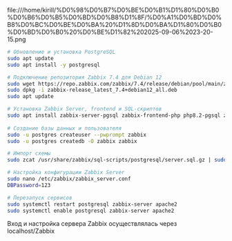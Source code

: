 

file:///home/kirill/%D0%98%D0%B7%D0%BE%D0%B1%D1%80%D0%B0%D0%B6%D0%B5%D0%BD%D0%B8%D1%8F/%D0%A1%D0%BD%D0%B8%D0%BC%D0%BE%D0%BA%20%D1%8D%D0%BA%D1%80%D0%B0%D0%BD%D0%B0%20%D0%BE%D1%82%202025-09-06%2023-20-15.png


```bash
# Обновление и установка PostgreSQL
sudo apt update
sudo apt install -y postgresql

# Подключение репозитория Zabbix 7.4 для Debian 12
sudo wget https://repo.zabbix.com/zabbix/7.4/release/debian/pool/main/z/zabbix-release/zabbix-release_latest_7.4+debian12_all.deb
sudo dpkg -i zabbix-release_latest_7.4+debian12_all.deb
sudo apt update

# Установка Zabbix Server, frontend и SQL‑скриптов
sudo apt install zabbix-server-pgsql zabbix-frontend-php php8.2-pgsql zabbix-apache-conf zabbix-sql-scripts
 
# Создание базы данных и пользователя
sudo -u postgres createuser --pwprompt zabbix
sudo -u postgres createdb -O zabbix zabbix

# Импорт схемы
sudo zcat /usr/share/zabbix/sql-scripts/postgresql/server.sql.gz | sudo -u zabbix psql zabbix

# Настройка конфигурации Zabbix Server
sudo nano /etc/zabbix/zabbix_server.conf
DBPassword=123

# Перезапуск сервисов
sudo systemctl restart postgresql zabbix-server apache2
sudo systemctl enable postgresql zabbix-server apache2
```
Вход и настройка сервера Zabbix осуществлялась через localhost/Zabbix